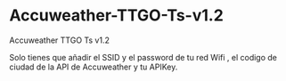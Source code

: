 # Accuweather-TTGO-Ts-v1.2
Accuweather TTGO Ts v1.2

Solo tienes que añadir el SSID y el password de tu red Wifi , el codigo de ciudad de la API de Accuweather y tu APIKey.

